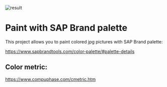 
![result](https://user-images.githubusercontent.com/92862270/139554753-b2448a3b-6455-4a26-8427-b3de6f1d8c5f.jpg)

# Paint with SAP Brand palette

This project allows you to paint colored jpg pictures with SAP Brand palette:

https://www.sapbrandtools.com/color-palette/#palette-details

## Color metric:
https://www.compuphase.com/cmetric.htm
